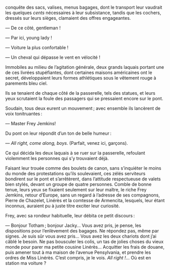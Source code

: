 conquête des sacs, valises, menus bagages, dont le transport leur vaudrait les
quelques _cents_ nécessaires à leur subsistance, tandis que les cochers, dressés sur leurs sièges, clamaient des offres engageantes.

— De ce côté, gentleman !

— Par ici, young lady !

— Voiture la plus confortable !

— Un cheval qui dépasse le vent en vélocité !

Immobiles au milieu de l’agitation générale, deux grands laquais portant une de ces livrées stupéfiantes, dont certaines maisons américaines ont le secret, développaient leurs formes athlétiques sous le vêtement rouge à parements bleu ciel.

Ils se tenaient de chaque côté de la passerelle, tels des statues, et leurs
yeux scrutaient la foule des passagers qui se pressaient encore sur le
pont.

Soudain, tous deux eurent un mouvement ; avec ensemble ils lancèrent de voix tonitruantes :

— Master Frey Jemkins!

Du pont on leur répondit d’un ton de belle humeur :

— _All right, come along, boys_. (Parfait, venez ici, garçons).

Ce qui décida les deux laquais à se ruer sur la passerelle, refoulant violemment les personnes qui s’y trouvaient déjà.

Faisant leur trouée comme des boulets de canon, sans s’inquiéter le moins
du monde des protestations qu’ils soulevaient, ces zélés serviteurs bondirent
sur le pont et s’arrêtèrent, dans l’attitude respectueuse de valets bien stylés, devant un groupe de quatre personnes. Comble de bonne tenue, leurs yeux
se fixaient seulement sur leur maître, le riche Frey Jemkins, retour d’Europe, sans un regard à l’adresse de ses compagnons, Pierre de Chazelet, Linérès et la comtesse de Armencita, lesquels, leur étant inconnus, auraient pu à juste titre exciter leur curiosité.

Frey, avec sa rondeur habituelle, leur débita ce petit discours :

— Bonjour Totham ; bonjour Jacky… Vous avez pris, je pense, les dispositions pour l’enlèvement des bagages. Ne répondez pas, même par signes. Je suis sûr vous avez pris… Vous avez les deux chariots dont j’ai câblé le besoin. Ne pas bousculer les colis, un tas de jolies choses du vieux monde pour parer ma petite cousine Linérès… Acquitter les frais de douane, puis amener tout à ma maison de l’avenue Pensylvania, et prendre les ordres de Miss Linérès. C’est compris, je le vois. _All right !_… Où est en station ma voiture ?
